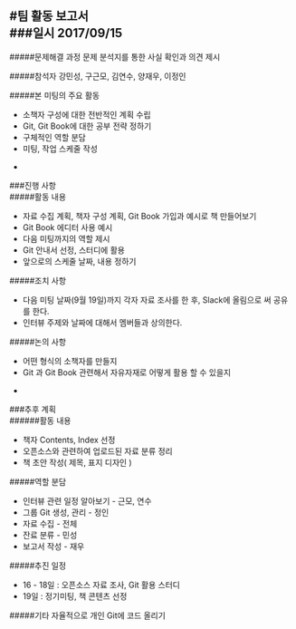 #팀 활동 보고서  
###일시 2017/09/15
-
#####문제해결 과정
문제 분석지를 통한 사실 확인과 의견 제시

#####참석자
강민성, 구근모, 김연수, 양재우, 이정인

#####본 미팅의 주요 활동
* 소책자 구성에 대한 전반적인 계획 수립
* Git, Git Book에 대한 공부 전략 정하기
* 구체적인 역할 분담
* 미팅, 작업 스케줄 작성

-
###진행 사항  
#####활동 내용
* 자료 수집 계획, 책자 구성 계획, Git Book 가입과 예시로 책 만들어보기
* Git Book 에디터 사용 예시
* 다음 미팅까지의 역할 제시
* Git 안내서 선정, 스터디에 활용
* 앞으로의 스케줄 날짜, 내용 정하기

#####조치 사항
* 다음 미팅 날짜(9월 19일)까지 각자 자료 조사를 한 후, Slack에 올림으로 써 공유를 한다.
* 인터뷰 주제와 날짜에 대해서 멤버들과 상의한다.

#####논의 사항
* 어떤 형식의 소책자를 만들지
* Git 과 Git Book 관련해서 자유자재로 어떻게 활용 할 수 있을지

-
###추후 계획  
######활동 내용
* 책자 Contents, Index 선정
* 오픈소스와 관련하여 업로드된 자료 분류 정리
* 책 초안 작성( 제목, 표지 디자인 )

#####역할 분담
* 인터뷰 관련 일정 알아보기 - 근모, 연수
* 그룹 Git 생성, 관리 - 정인
* 자료 수집 - 전체
* 잔료 분류 - 민성
* 보고서 작성 - 재우

#####추진 일정
* 16 - 18일 : 오픈소스 자료 조사, Git 활용 스터디
* 19일 : 정기미팅, 책 콘텐츠 선정

#####기타
자율적으로 개인 Git에 코드 올리기
